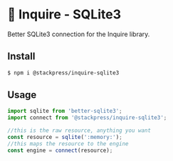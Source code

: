 # 💬 Inquire - SQLite3

Better SQLite3 connection for the Inquire library.

## Install

```bash
$ npm i @stackpress/inquire-sqlite3
```

## Usage

```js
import sqlite from 'better-sqlite3';
import connect from '@stackpress/inquire-sqlite3';

//this is the raw resource, anything you want
const resource = sqlite(':memory:');
//this maps the resource to the engine
const engine = connect(resource);
```